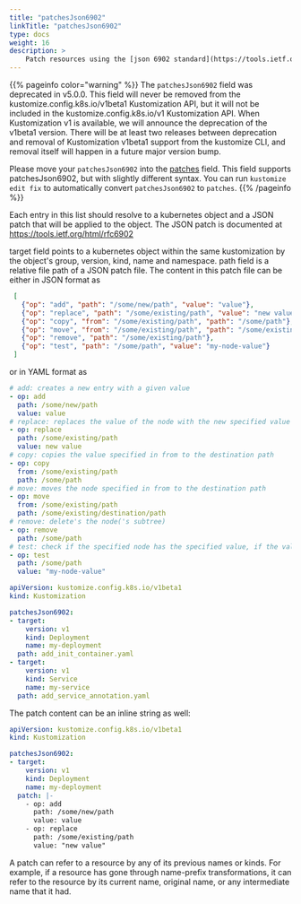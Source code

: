 ```yaml
---
title: "patchesJson6902"
linkTitle: "patchesJson6902"
type: docs
weight: 16
description: >
    Patch resources using the [json 6902 standard](https://tools.ietf.org/html/rfc6902)
---
```


{{% pageinfo color="warning" %}}
The `patchesJson6902` field was deprecated in v5.0.0. This field will never be removed from the
kustomize.config.k8s.io/v1beta1 Kustomization API, but it will not be included
in the kustomize.config.k8s.io/v1 Kustomization API. When Kustomization v1 is available,
we will announce the deprecation of the v1beta1 version. There will be at least
two releases between deprecation and removal of Kustomization v1beta1 support from the
kustomize CLI, and removal itself will happen in a future major version bump.

Please move your `patchesJson6902` into
the [patches](/references/kustomize/kustomization/patches) field. This field supports patchesJson6902,
but with slightly different syntax. You can run `kustomize edit fix` to automatically convert
`patchesJson6902` to `patches`.
{{% /pageinfo %}}

Each entry in this list should resolve to a kubernetes object and a JSON patch that will be applied
to the object.
The JSON patch is documented at <https://tools.ietf.org/html/rfc6902>

target field points to a kubernetes object within the same kustomization
by the object's group, version, kind, name and namespace.
path field is a relative file path of a JSON patch file.
The content in this patch file can be either in JSON format as

```json
 [
   {"op": "add", "path": "/some/new/path", "value": "value"},
   {"op": "replace", "path": "/some/existing/path", "value": "new value"},
   {"op": "copy", "from": "/some/existing/path", "path": "/some/path"},
   {"op": "move", "from": "/some/existing/path", "path": "/some/existing/destination/path"},
   {"op": "remove", "path": "/some/existing/path"},
   {"op": "test", "path": "/some/path", "value": "my-node-value"}
 ]
 ```

or in YAML format as

```yaml
# add: creates a new entry with a given value
- op: add
  path: /some/new/path
  value: value
# replace: replaces the value of the node with the new specified value
- op: replace
  path: /some/existing/path
  value: new value
# copy: copies the value specified in from to the destination path
- op: copy
  from: /some/existing/path
  path: /some/path
# move: moves the node specified in from to the destination path
- op: move
  from: /some/existing/path
  path: /some/existing/destination/path
# remove: delete's the node('s subtree)
- op: remove
  path: /some/path
# test: check if the specified node has the specified value, if the value differs it will throw an error
- op: test
  path: /some/path
  value: "my-node-value"
```

```yaml
apiVersion: kustomize.config.k8s.io/v1beta1
kind: Kustomization

patchesJson6902:
- target:
    version: v1
    kind: Deployment
    name: my-deployment
  path: add_init_container.yaml
- target:
    version: v1
    kind: Service
    name: my-service
  path: add_service_annotation.yaml
```

The patch content can be an inline string as well:

```yaml
apiVersion: kustomize.config.k8s.io/v1beta1
kind: Kustomization

patchesJson6902:
- target:
    version: v1
    kind: Deployment
    name: my-deployment
  patch: |-
    - op: add
      path: /some/new/path
      value: value
    - op: replace
      path: /some/existing/path
      value: "new value"
```

A patch can refer to a resource by any of its previous names or kinds.
For example, if a resource has gone through name-prefix transformations, it can refer to the
resource by its current name, original name, or any intermediate name that it had.